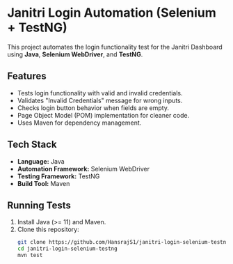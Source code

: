 # Janitri Login Automation (Selenium + TestNG)

This project automates the login functionality test for the Janitri Dashboard using **Java**, **Selenium WebDriver**, and **TestNG**.

## Features
- Tests login functionality with valid and invalid credentials.
- Validates "Invalid Credentials" message for wrong inputs.
- Checks login button behavior when fields are empty.
- Page Object Model (POM) implementation for cleaner code.
- Uses Maven for dependency management.

## Tech Stack
- **Language:** Java
- **Automation Framework:** Selenium WebDriver
- **Testing Framework:** TestNG
- **Build Tool:** Maven


## Running Tests
1. Install Java (>= 11) and Maven.
2. Clone this repository:
   ```bash
   git clone https://github.com/HansrajS1/janitri-login-selenium-testng.git
   cd janitri-login-selenium-testng
   mvn test
